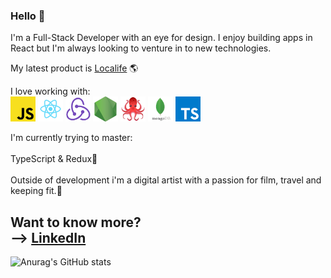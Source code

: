### Hello 👋

I'm a Full-Stack Developer with an eye for design. I enjoy building apps in React but I'm always looking to venture in to new technologies.

My latest product is [Localife](https://github.com/geuxor/localife-frontend) 🌎

I love working with:
<br>
<img src="./images/js.png" width="40" display="inline-block">
<img src="./images/react.png" width="40" display="inline-block">
<img src="./images/redux.png" width="40" display="inline-block">
<img src="./images/nodejs.png" width="40" display="inline-block">
<img src="./images/49996085.png" width="40" display="inline-block">
<img src="./images/mdb.png" width="40" display="inline-block">
<img src="./images/typescript.png" width="40" display="inline-block">

I'm currently trying to master: <br><br>
TypeScript & Redux🔧 <br><br>
Outside of development i'm a digital artist with a passion for film, travel and keeping fit.🎨

Want to know more?
<br>
--> [LinkedIn](https://www.linkedin.com/in/sebastiangreen13/)
<br>
--
![Anurag's GitHub stats](https://github-readme-stats.vercel.app/api?username=greenseb&show_icons=true&theme=prussian)
